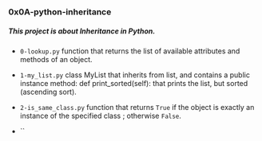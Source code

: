 ### 0x0A-python-inheritance

##### This project is about __Inheritance__ in Python.

* `0-lookup.py` function that returns the list of available attributes and methods of an object.

* `1-my_list.py` class MyList that inherits from list, and contains a public instance method: def print_sorted(self): that prints the list, but sorted (ascending sort).

* `2-is_same_class.py` function that returns `True` if the object is exactly an instance of the specified class ; otherwise `False`.

* ``